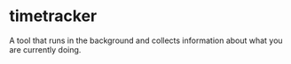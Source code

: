 # timetracker
A tool that runs in the background and collects information about what you are currently doing.
